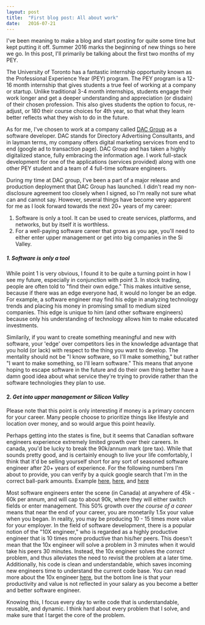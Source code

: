 ```yaml
---
layout: post
title:  "First blog post: All about work"
date:   2016-07-21
---
```


I've been meaning to make a blog and start posting for quite some time but kept putting it off. Summer 2016 marks the beginning of new things so here we go. In this post, I'll primarily be talking about the first two months of my PEY.

The University of Toronto has a fantastic internship opportunity known as the Professional Experience Year (PEY) program. The PEY program is a 12-16 month internship that gives students a true feel of working at a company or startup. Unlike traditional 3-4 month internships, students engage their work longer and get a deeper understanding and appreciation (or disdain) of their chosen profession. This also gives students the option to focus, re-adjust, or 180 their course choices for 4th year, so that what they learn better reflects what they wish to do in the future. 

As for me, I've chosen to work at a company called [DAC Group](https://www.dacgroup.com) as a software developer. DAC stands for Directory Advertising Consultants, and in layman terms, my company offers digital marketing services from end to end (google ad to transaction page). DAC Group and has taken a highly digitalized stance, fully embracing the information age. I work full-stack development for one of the applications (services provided) along with one other PEY student and a team of 4 full-time software engineers. 

During my time at DAC group, I've been a part of a major release and production deployment that DAC Group has launched. I didn't read my non-disclosure agreement too closely when I signed, so I'm really not sure what can and cannot say. However, several things have become very apparent for me as I look forward towards the next 20+ years of my career: 

1. Software is only a tool. It can be used to create services, platforms, and networks, but by itself it is worthless. 
2. For a well-paying software career that grows as you age, you'll need to either enter upper management or get into big companies in the Si Valley.

##### 1. *Software is only a tool*
While point 1 is very obvious, I found it to be quite a turning point in how I see my future, especially in conjunction with point 3. In stock trading, people are often told to "find their own edge." This makes intuitive sense, because if there was an edge everyone had, it would no longer be an edge. For example, a software engineer may find his edge in analyzing technology trends and placing his money in promising small to medium sized companies. This edge is unique to him (and other software engineers) because only his understanding of technology allows him to make educated investments. 

Similarily, if you want to create something meaningful and new with software, your 'edge' over competitors lies in the knowledge advantage that you hold (or lack) with respect to the thing you want to develop. The mentality should not be "I know software, so I'll make something," but rather "I want to make something, so I'll learn software." This means that anyone hoping to escape software in the future and do their own thing better have a damn good idea about what service they're trying to provide rather than the software technologies they plan to use.

#### 2. *Get into upper management or Silicon Valley*
Please note that this point is only interesting if money is a primary concern for your career. Many people choose to prioritize things like lifestyle and location over money, and so would argue this point heavily.

Perhaps getting into the states is fine, but it seems that Canadian software engineers experience extremely limited growth over their careers. In canada, you'd be lucky to break the 90k/annum mark (pre tax). While that sounds pretty good, and is certainly enough to live your life comfortably, I think that it'd be selling yourself short for any sort of seasoned software engineer after 20+ years of experience. For the following numbers I'm about to provide, you can verify by a quick google search that I'm in the correct ball-park amounts. Example [here](http://www.payscale.com/research/CA/Job=Software_Engineer_%2F_Developer_%2F_Programmer/Salary), [here](https://www.glassdoor.ca/Salaries/toronto-software-engineer-salary-SRCH_IL.0,7_IM976_KO8,25.htm?countryRedirect=true), and [here](http://www.payscale.com/research/US/Job=Software_Engineer/Salary)


Most software engineers enter the scene (in Canada) at anywhere of 45k - 60k per annum, and will cap to about 90k, where they will either switch fields or enter management. This 50% growth over *the course of a career* means that near the end of your career, you are monetarily 1.5x your value when you began. In reality, you may be producing 10 - 15 times more value for your employer. In the field of software development, there is a popular notion of the "10X engineer," who is regarded as a highly productive engineer that is 10 times more productive than his/her peers. This doesn't mean that the 10x engineer will solve a problem in 3 minutes when it would take his peers 30 minutes. Instead, the 10x engineer solves the *correct* problem, and thus alleviates the need to revisit the problem at a later time. Additionally, his code is clean and understandable, which saves incoming new engineers time to understand the current code base. You can read more about the 10x engineer [here](https://www.quora.com/Are-there-engineers-who-are-not-10x-but-100-or-1000x-as-productive-as-the-average), but the bottom line is that your productivity and value is not reflected in your salary as you become a better and better software engineer. 

Knowing this, I focus every day to write code that is understandable, reusable, and dynamic. I think hard about every problem that I solve, and make sure that I target the core of the problem. 
